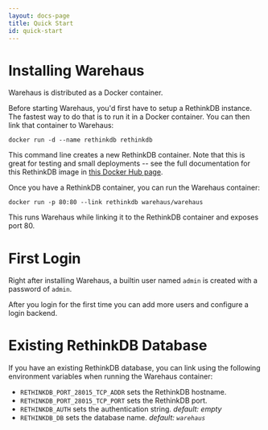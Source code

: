 ```yaml
---
layout: docs-page
title: Quick Start
id: quick-start
---
```


# Installing Warehaus

Warehaus is distributed as a Docker container.

Before starting Warehaus, you'd first have to setup a RethinkDB instance. The fastest way to do that is to run it in a Docker container. You can then link that container to Warehaus:

    docker run -d --name rethinkdb rethinkdb

This command line creates a new RethinkDB container. Note that this is great for testing and small deployments -- see the full documentation for this RethinkDB image in [this Docker Hub page](https://hub.docker.com/_/rethinkdb/).

Once you have a RethinkDB container, you can run the Warehaus container:

    docker run -p 80:80 --link rethinkdb warehaus/warehaus
    
This runs Warehaus while linking it to the RethinkDB container and exposes port 80.

# First Login

Right after installing Warehaus, a builtin user named `admin` is created with a password of `admin`.

After you login for the first time you can add more users and configure a login backend.

# Existing RethinkDB Database

If you have an existing RethinkDB database, you can link using the following environment variables when running the Warehaus container:

* `RETHINKDB_PORT_28015_TCP_ADDR` sets the RethinkDB hostname.
* `RETHINKDB_PORT_28015_TCP_PORT` sets the RethinkDB port.
* `RETHINKDB_AUTH` sets the authentication string. *default: empty*
* `RETHINKDB_DB` sets the database name. *default: `warehaus`*
